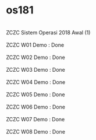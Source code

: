 # os181
<br>ZCZC Sistem Operasi 2018 Awal (1)</br>
<br>ZCZC W01 Demo : Done</br>
<br>ZCZC W02 Demo : Done</br>
<br>ZCZC W03 Demo : Done</br>
<br>ZCZC W04 Demo : Done</br>
<br>ZCZC W05 Demo : Done</br>
<br>ZCZC W06 Demo : Done</br>
<br>ZCZC W07 Demo : Done</br>
<br>ZCZC W08 Demo : Done</br>
